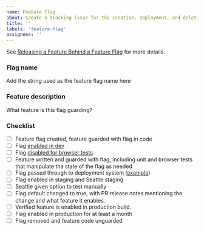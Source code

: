 ```yaml
---
name: Feature Flag
about: Create a tracking issue for the creation, deployment, and deletion of a feature flag.
title: ''
labels: 'feature-flag'
assignees: ''
---
```


See [Releasing a Feature Behind a Feature Flag](https://github.com/civiform/civiform/wiki/Feature-Flags#releasing-a-feature-behind-a-feature-flag) for more details.

### Flag name

Add the string used as the feature flag name here

### Feature description

What feature is this flag guarding?

### Checklist

- [ ] Feature flag created, feature guarded with flag in code
- [ ] Flag [enabled in dev](https://github.com/civiform/civiform/blob/main/server/conf/application.dev.conf)
- [ ] Flag [disabled for browser tests](https://github.com/civiform/civiform/blob/main/server/conf/application.dev-browser-tests.conf)
- [ ] Feature written and guarded with flag, including unit and browser tests that manipulate the state of the flag as needed
- [ ] Flag passed through to deployment system ([example](https://github.com/civiform/cloud-deploy-infra/commit/9d17356ff1fa1f3a16c97608cc00cbd4c7c11ffe))
- [ ] Flag enabled in staging and Seattle staging
- [ ] Seattle given option to test manually
- [ ] Flag default changed to true, with PR release notes mentioning the change and what feature it enables. <Edit this issue and note the date it was enabled here>
- [ ] Verified feature is enabled in production build. <Edit this issue and note the date it was enabled here>
- [ ] Flag enabled in production for at least a month
- [ ] Flag removed and feature code unguarded
